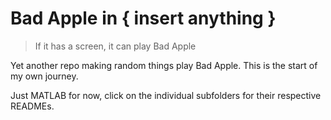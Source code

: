 # Bad Apple in { insert anything }
> If it has a screen, it can play Bad Apple

Yet another repo making random things play Bad Apple. This is the start of my own journey.

Just MATLAB for now, click on the individual subfolders for their respective READMEs.